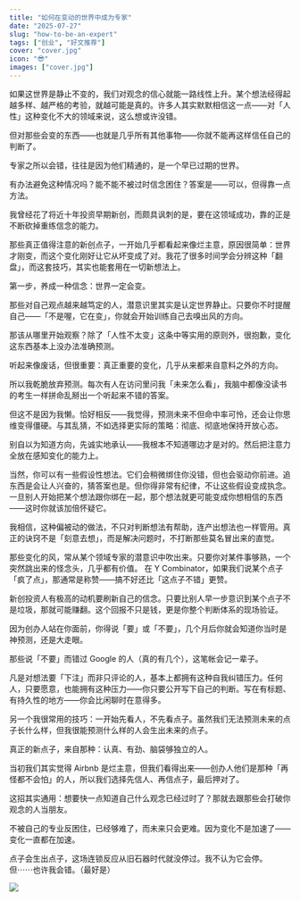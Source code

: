 ```yaml
---
title: "如何在变动的世界中成为专家"
date: "2025-07-27"
slug: "how-to-be-an-expert"
tags: ["创业", "好文推荐"]
cover: "cover.jpg"
icon: "😎"
images: ["cover.jpg"]
---
```

如果这世界是静止不变的，我们对观念的信心就能一路线性上升。某个想法经得起越多样、越严格的考验，就越可能是真的。许多人其实默默相信这一点——对「人性」这种变化不大的领域来说，这么想或许没错。



但对那些会变的东西——也就是几乎所有其他事物——你就不能再这样信任自己的判断了。



专家之所以会错，往往是因为他们精通的，是一个早已过期的世界。



有办法避免这种情况吗？能不能不被过时信念困住？答案是——可以，但得靠一点方法。



我曾经花了将近十年投资早期新创，而颇具讽刺的是，要在这领域成功，靠的正是不断砍掉重练信念的能力。



那些真正值得注意的新创点子，一开始几乎都看起来像烂主意，原因很简单：世界才刚变，而这个变化刚好让它从坏变成了对。我花了很多时间学会分辨这种「翻盘」，而这套技巧，其实也能套用在一切新想法上。



第一步，养成一种信念：世界一定会变。



那些对自己观点越来越笃定的人，潜意识里其实是认定世界静止。只要你不时提醒自己——「不是喔，它在变」，你就会开始训练自己去嗅出风的方向。



那该从哪里开始观察？除了「人性不太变」这条中等实用的原则外，很抱歉，变化这东西基本上没办法准确预测。



听起来像废话，但很重要：真正重要的变化，几乎从来都来自意料之外的方向。



所以我乾脆放弃预测。每次有人在访问里问我「未来怎么看」，我脑中都像没读书的考生一样拼命乱掰出一个听起来不错的答案。



但这不是因为我懒。恰好相反——我觉得，预测未来不但命中率可怜，还会让你思维变得僵硬。与其乱猜，不如选择更实际的策略：彻底、彻底地保持开放心态。



别自以为知道方向，先诚实地承认——我根本不知道哪边才是对的。然后把注意力全放在感知变化的能力上。



当然，你可以有一些假设性想法。它们会稍微绑住你没错，但也会驱动你前进。追东西是会让人兴奋的，猜答案也是。但你得非常有纪律，不让这些假设变成执念。
一旦别人开始把某个想法跟你绑在一起，那个想法就更可能变成你想相信的东西——这时你就该加倍怀疑它。



我相信，这种偏被动的做法，不只对判断想法有帮助，连产出想法也一样管用。真正的诀窍不是「刻意去想」，而是解决问题时，不打断那些莫名冒出来的直觉。



那些变化的风，常从某个领域专家的潜意识中吹出来。只要你对某件事够熟，一个突然跳出来的怪念头，几乎都有价值。
在 Y Combinator，如果我们说某个点子「疯了点」，那通常是称赞——搞不好还比「这点子不错」更赞。



新创投资人有极高的动机要刷新自己的信念。只要比别人早一步意识到某个点子不是垃圾，那就可能赚翻。这个回报不只是钱，更是你整个判断体系的现场验证。



因为创办人站在你面前，你得说「要」或「不要」，几个月后你就会知道你当时是神预测，还是大走眼。



那些说「不要」而错过 Google 的人（真的有几个），这笔帐会记一辈子。



凡是对想法要「下注」而非只评论的人，基本上都拥有这种自我纠错压力。任何人，只要愿意，也能拥有这种压力——你只要公开写下自己的判断。写在有标题、有持久性的地方——你会比闲聊时在意得多。



另一个我很常用的技巧：一开始先看人，不先看点子。虽然我们无法预测未来的点子长什么样，但我很能预测什么样的人会生出未来的点子。



真正的新点子，来自那种：认真、有劲、脑袋够独立的人。



当初我们其实觉得 Airbnb 是烂主意，但我们看得出来——创办人他们是那种「再怪都不会怕」的人，所以我们选择先信人、再信点子，最后押对了。



这招其实通用：想要快一点知道自己什么观念已经过时了？那就去跟那些会打破你观念的人当朋友。



不被自己的专业反困住，已经够难了，而未来只会更难。因为变化不是加速了——变化一直都在加速。



点子会生出点子，这场连锁反应从旧石器时代就没停过。我不认为它会停。
但⋯⋯也许我会错。（最好是）




![](https://prod-files-secure.s3.us-west-2.amazonaws.com/112d0858-5090-4d34-a606-b75eb8d65fd2/46476355-9cf3-4e99-9b7a-3531bc426380/1000202064.png?X-Amz-Algorithm=AWS4-HMAC-SHA256&X-Amz-Content-Sha256=UNSIGNED-PAYLOAD&X-Amz-Credential=ASIAZI2LB466WFIZVPXB%2F20250927%2Fus-west-2%2Fs3%2Faws4_request&X-Amz-Date=20250927T190935Z&X-Amz-Expires=3600&X-Amz-Security-Token=IQoJb3JpZ2luX2VjECMaCXVzLXdlc3QtMiJHMEUCIQDjNiVhCuSlsPBuPfP4DdaIXbxHAqOa4amn7XSb7oqfwQIgCWNmSNgn9tiLVE8ZXh2%2Fmn2yJAH%2BZRFAkGsj6emhjkUqiAQIrP%2F%2F%2F%2F%2F%2F%2F%2F%2F%2FARAAGgw2Mzc0MjMxODM4MDUiDGhPsKa%2Bxgq1qyqALyrcA%2FdqxMw4to6CzW7IigL%2BaoX9wRbv15f4F2Mux3s0NYnOA16I945sn%2F9EUVGMjyMgCYLoz99AcMAd0hP9Pa7ukDffWhaibgJ2hoyHHXDXUitINosa%2BCxpAMWgHxduyjguTLj2OKkc%2B2t3cafZaa1hSwUI%2B6tjVM%2BjSw3AwBhs6UDiXHuPihoNLlTjrSQ04NbwiccCH8CRwrym2i112e5Ki%2FJsBg%2BvSV46IYykXMf492Qi9Ms2nyZ%2BlfgSCgunCoWsAhIlIJfmYSwU%2FDgnm5DCx%2BEynpEbkU1Tq0x07%2BpADlgBClXat9wQaywv6vsXd4yPU8zuusfrz9fJuTsVw20yCEvRtZMzVLgc5kwifiMekwzh6Vr09mG%2BPJQdoDS%2FtenccKW6l9qTvFQQ1TQ7Ayv7rWjch13uGHSdGqFneSpDZxPmVJXKHgSaf0ERM5P%2BIRt5kTDxwrGVORsA6Q%2B1oJ2YqWilyxvW7CDnkONCma1Bzgy%2FvYiG3eFy2mzwp4q5jPEFnthr%2B9W8aFMq1zcC0f%2BmUtgaI%2Bf4CEqQWdNsQeSRIzAIFHzfeZuiKlk6QOcnBGdlqM6VFbI1ogTJYTr%2B5ILoXDApmfMFuMekPsyDxjWCKZumK7x3QX6ExmrOa%2F%2BLMMbn4MYGOqUBpMgi87G5fUrKkfYsjsHRoj9GL1q1hNySC77Wkt8yruDtc94tiUxcJ%2FPIbj2l1rICDcWzawhwldzdkQxqsG8sz7Syln%2FAG6M9iz0sPjwtxnIOaUzr6Ih0GBvBR9ZNbqOLVK131vjSI2SJW2g7hV2AnfVNl6DQkrkSpSMA%2FONYnfr%2FqOwHgoJM8JrUSx9waolCcoY0fvc1e7ygKOew5yOAYDHUuDkj&X-Amz-Signature=e6c613a4660681ec5ec870fc6aadabac481110f8d7045780562846dc0f58d304&X-Amz-SignedHeaders=host&x-amz-checksum-mode=ENABLED&x-id=GetObject)

